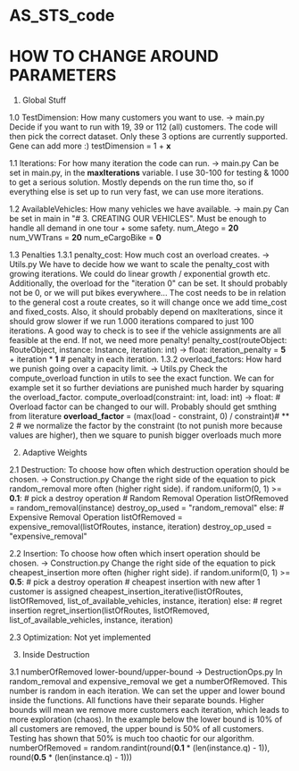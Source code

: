 # AS_STS_code

# HOW TO CHANGE AROUND PARAMETERS

1. Global Stuff

1.0 TestDimension: How many customers you want to use. -> main.py
Decide if you want to run with 19, 39 or 112 (all) customers. The code will then pick the correct dataset. Only these
3 options are currently supported. Gene can add more :)
    testDimension = 1 + **x**

1.1 Iterations: For how many iteration the code can run. -> main.py
Can be set in main.py, in the **maxIterations** variable. I use 30-100 for testing & 1000 to get a serious solution.
Mostly depends on the run time tho, so if everything else is set up to run very fast, we can use more iterations.

1.2 AvailableVehicles: How many vehicles we have available. -> main.py
Can be set in main in "# 3. CREATING OUR VEHICLES". Must be enough to handle all demand in one tour + some safety.
    num_Atego = **20**
    num_VWTrans = **20**
    num_eCargoBike = **0**

1.3 Penalties
1.3.1 penalty_cost: How much cost an overload creates. -> Utils.py 
We have to decide how we want to scale the penalty_cost with growing iterations. We could do linear growth / exponential
growth etc. Additionally, the overload for the "iteration 0" can be set. It should probably not be 0, or we will put
bikes everywhere...
The cost needs to be in relation to the general cost a route creates, so it will change once we add time_cost and
fixed_costs. Also, it should probably depend on maxIterations, since it should grow slower if we run 1.000 iterations
compared to just 100 iterations. A good way to check is to see if the vehicle assignments are all feasible at the end.
If not, we need more penalty!
    penalty_cost(routeObject: RouteObject, instance: Instance, iteration: int) -> float:
        iteration_penalty = **5** + iteration * **1**  # penalty in each iteration.
1.3.2 overload_factors: How hard we punish going over a capacity limit. -> Utils.py
Check the compute_overload function in utils to see the exact function. We can for example set it so further deviations
are punished much harder by squaring the overload_factor.
    compute_overload(constraint: int, load: int) -> float:
        # Overload factor can be changed to our will. Probably should get smthing from literature
        **overload_factor** = (max(load - constraint, 0) / constraint)# ** 2  # we normalize the factor by the constraint (to not punish more because values are higher), then we square to punish bigger overloads much more



2. Adaptive Weights

2.1 Destruction: To choose how often which destruction operation should be chosen. -> Construction.py
Change the right side of the equation to pick random_removal more often (higher right side).
        if random.uniform(0, 1) >= **0.1**:  # pick a destroy operation
            # Random Removal Operation
            listOfRemoved = random_removal(instance)
            destroy_op_used = "random_removal"
        else:
            # Expensive Removal Operation
            listOfRemoved = expensive_removal(listOfRoutes, instance, iteration)
            destroy_op_used = "expensive_removal"

2.2 Insertion: To choose how often which insert operation should be chosen. -> Construction.py
Change the right side of the equation to pick cheapest_insertion more often (higher right side).
        if random.uniform(0, 1) >= **0.5**:  # pick a destroy operation
            # cheapest insertion with new  after 1 customer is assigned
            cheapest_insertion_iterative(listOfRoutes, listOfRemoved, list_of_available_vehicles, instance, iteration)
        else:
            # regret insertion
            regret_insertion(listOfRoutes, listOfRemoved, list_of_available_vehicles, instance, iteration)

2.3 Optimization: Not yet implemented



3. Inside Destruction 

3.1 numberOfRemoved lower-bound/upper-bound -> DestructionOps.py
In random_removal and expensive_removal we get a numberOfRemoved. This number is random in each iteration. We can
set the upper and lower bound inside the functions. All functions have their separate bounds. Higher bounds will
mean we remove more customers each iteration, which leads to more exploration (chaos).
In the example below the lower bound is 10% of all customers are removed, the upper bound is 50% of all customers.
Testing has shown that 50% is much too chaotic for our algorithm.
    numberOfRemoved = random.randint(round(**0.1** * (len(instance.q) - 1)), round(**0.5** * (len(instance.q) - 1)))



